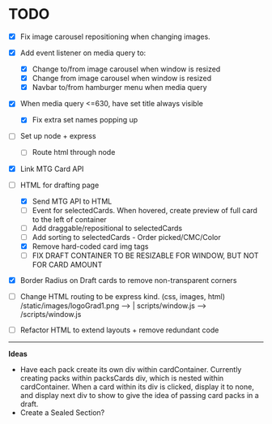 # TODO

- [x] Fix image carousel repositioning when changing images.

- [x] Add event listener on media query to:
	- [x] Change to/from image carousel when window is resized
	- [x] Change from image carousel when window is resized
	- [x] Navbar to/from hamburger menu when media query

- [x] When media query <=630, have set title always visible
	- [x] Fix extra set names popping up	

- [ ] Set up node + express
	- [ ] Route html through node

- [x] Link MTG Card API 

- [ ] HTML for drafting page
	- [x] Send MTG API to HTML
	- [ ] Event for selectedCards. When hovered, create preview of full card to the left of container
	- [ ] Add draggable/repositional to selectedCards
	- [ ] Add sorting to selectedCards - Order picked/CMC/Color
	- [x] Remove hard-coded card img tags 
	- [ ] FIX DRAFT CONTAINER TO BE RESIZABLE FOR WINDOW, BUT NOT FOR CARD AMOUNT

- [x] Border Radius on Draft cards to remove non-transparent corners

- [ ] Change HTML routing to be express kind. (css, images, html) /static/images/logoGrad1.png --> | scripts/window.js --> /scripts/window.js

- [ ] Refactor HTML to extend layouts + remove redundant code

___
**Ideas** 

 - Have each pack create its own div within cardContainer. Currently creating packs within packsCards div, which is nested within cardContainer. When a card within its div is clicked, display it to none, and display next div to show to give the idea of passing card packs in a draft.
 - Create a Sealed Section?

